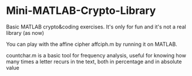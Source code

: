 # Mini-MATLAB-Crypto-Library
Basic MATLAB crypto&coding exercises. It's only for fun and it's not a real library (as now)

You can play with the affine cipher affciph.m by running it on MATLAB.

countchar.m is a basic tool for frequency analysis, useful for knowing how many times a letter recurs in tne text, both in percentage and in absolute value
